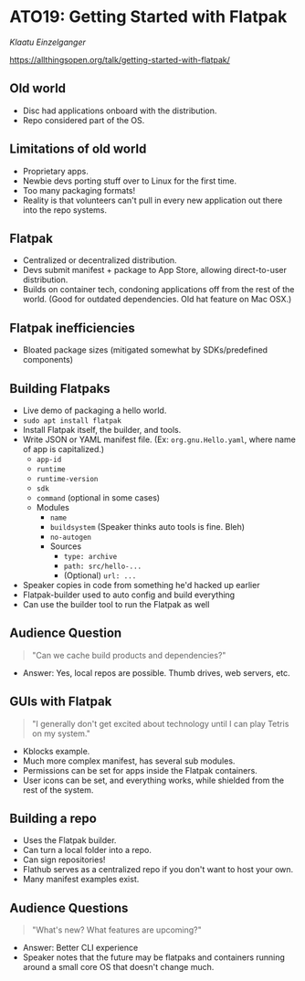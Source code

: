 # ATO19: Getting Started with Flatpak

*Klaatu Einzelganger*

https://allthingsopen.org/talk/getting-started-with-flatpak/

## Old world
- Disc had applications onboard with the distribution.
- Repo considered part of the OS.

## Limitations of old world
- Proprietary apps.
- Newbie devs porting stuff over to Linux for the first time.
- Too many packaging formats!
- Reality is that volunteers can't pull in every new application out there into the repo systems.

## Flatpak
- Centralized or decentralized distribution.
- Devs submit manifest + package to App Store, allowing direct-to-user distribution.
- Builds on container tech, condoning applications off from the rest of the world. (Good for outdated dependencies. Old hat feature on Mac OSX.)

## Flatpak inefficiencies
- Bloated package sizes (mitigated somewhat by SDKs/predefined components)

## Building Flatpaks
- Live demo of packaging a hello world.
- `sudo apt install flatpak`
- Install Flatpak itself, the builder, and tools.
- Write JSON or YAML manifest file. (Ex: `org.gnu.Hello.yaml`, where name of app is capitalized.)
	- `app-id`
	- `runtime`
	- `runtime-version`
	- `sdk`
	- `command` (optional in some cases)
	- Modules
		- `name`
		- `buildsystem` (Speaker thinks auto tools is fine. Bleh)
		- `no-autogen`
		- Sources
			- `type: archive`
			- `path: src/hello-...`
			- (Optional) `url: ...`
- Speaker copies in code from something he'd hacked up earlier
- Flatpak-builder used to auto config and build everything
- Can use the builder tool to run the Flatpak as well

## Audience Question
> "Can we cache build products and dependencies?"
- Answer: Yes, local repos are possible. Thumb drives, web servers, etc.

## GUIs with Flatpak
> "I generally don't get excited about technology until I can play Tetris on my system."
- Kblocks example.
- Much more complex manifest, has several sub modules.
- Permissions can be set for apps inside the Flatpak containers.
- User icons can be set, and everything works, while shielded from the rest of the system.

## Building a repo
- Uses the Flatpak builder.
- Can turn a local folder into a repo.
- Can sign repositories!
- Flathub serves as a centralized repo if you don't want to host your own.
- Many manifest examples exist.

## Audience Questions
> "What's new? What features are upcoming?"
- Answer: Better CLI experience
- Speaker notes that the future may be flatpaks and containers running around a small core OS that doesn't change much.

